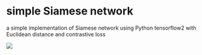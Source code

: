 # simple Siamese network
a simple implementation of Siamese network using Python tensorflow2 with Euclidean distance and contrastive loss


![](https://miro.medium.com/v2/resize:fit:869/1*23mikUF3HBJGUqrX7tMKQQ.png)
